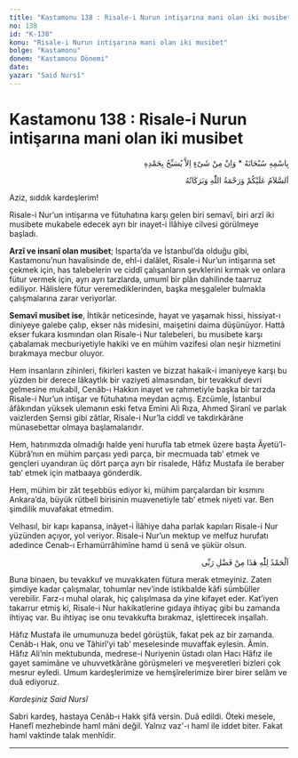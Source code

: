 ```yaml
---
title: "Kastamonu 138 : Risale-i Nurun intişarına mani olan iki musibet"
no: 138
id: "K-138"
konu: "Risale-i Nurun intişarına mani olan iki musibet"
bolge: "Kastamonu"
donem: "Kastamonu Dönemi"
date: 
yazar: "Said Nursî"
---
```


# Kastamonu 138 : Risale-i Nurun intişarına mani olan iki musibet

<p class="arabic" dir="rtl" title="Meal: “Subhân Allah’ın adıyla” * “Hiçbir şey yoktur ki O'nu hamd ile tesbih etmesin” [İsrâ 17:44]">بِاسْمِهِ سُبْحَانَهُ * وَاِنْ مِنْ شَىْءٍ اِلاَّ يُسَبِّحُ بِحَمْدِهِ</p>

<p class="arabic" dir="rtl" title="Meal: “Allah’ın selâmı, rahmeti ve bereketleri, üzerinize olsun.”">اَلسَّلاَمُ عَلَيْكُمْ وَرَحْمَةُ اللّٰهِ وَبَرَكَاتُهُ</p>

Aziz, sıddık kardeşlerim!

Risale-i Nur’un intişarına ve fütuhatına karşı gelen biri semavî, biri arzî iki musibete mukabele edecek ayrı bir inayet-i İlâhiye cilvesi görülmeye başladı.

**Arzî ve insanî olan musibet**; Isparta’da ve İstanbul’da olduğu gibi, Kastamonu’nun havalisinde de, ehl-i dalâlet, Risale-i Nur’un intişarına set çekmek için, has talebelerin ve ciddî çalışanların şevklerini kırmak ve onlara fütur vermek için, ayrı ayrı tarzlarda, umumî bir plân dahilinde taarruz ediliyor. Hâlislere fütur veremediklerinden, başka meşgaleler bulmakla çalışmalarına zarar veriyorlar.

**Semavî musibet ise**, İhtikâr neticesinde, hayat ve yaşamak hissi, hissiyat-ı diniyeye galebe çalıp, ekser nâs midesini, maişetini daima düşünüyor. Hattâ ekser fukara kısmından olan Risale-i Nur talebeleri, bu musibete karşı çabalamak mecburiyetiyle hakiki ve en mühim vazifesi olan neşir hizmetini bırakmaya mecbur oluyor.

Hem insanların zihinleri, fikirleri kasten ve bizzat hakaik-i imaniyeye karşı bu yüzden bir derece lâkaytlık bir vaziyeti almasından, bir tevakkuf devri gelmesine mukabil, Cenâb-ı Hakkın inayet ve rahmetiyle başka bir tarzda Risale-i Nur’un intişar ve fütuhatına meydan açmış. Ezcümle, İstanbul âfâkından yüksek ulemanın eski fetva Emini Ali Rıza, Ahmed Şiranî ve parlak vaizlerden Şemsi gibi zâtlar, Risale-i Nur’la ciddî ve takdirkârâne münasebettar olmaya başlamalarıdır.

Hem, hatırımızda olmadığı halde yeni hurufla tab etmek üzere başta Âyetü’l-Kübrâ’nın en mühim parçası yedi parça, bir mecmuada tab’ etmek ve gençleri uyandıran üç dört parça ayrı bir risalede, Hâfız Mustafa ile beraber tab’ etmek için matbaaya gönderdik.

Hem, mühim bir zât teşebbüs ediyor ki, mühim parçalardan bir kısmını Ankara’da, büyük rütbeli birisinin muavenetiyle tab’ etmek niyeti var. Ben şimdilik muvafakat etmedim.

Velhasıl, bir kapı kapansa, inâyet-i İlâhiye daha parlak kapıları Risale-i Nur yüzünden açıyor, yol veriyor. Risale-i Nur’un mektup ve melfuz hurufatı adedince Cenab-ı Erhamürrâhimîne hamd ü senâ ve şükür olsun.

<p class="arabic" dir="rtl" title="Meal: “Elhamdulillah, bu Rabbimin bir fazlıdır.”">اَلْحَمْدُ لِلّٰهِ هٰذَا مِنْ فَضْلِ رَبِّى</p>

Buna binaen, bu tevakkuf ve muvakkaten fütura merak etmeyiniz. Zaten şimdiye kadar çalışmalar, tohumlar nev’inde istikbalde kâfi sümbüller verebilir. Farz-ı muhal olarak, hiç çalışılmasa da yine kifayet eder. Kat’iyen takarrur etmiş ki, Risale-i Nur hakikatlerine gıdaya ihtiyaç gibi bu zamanda ihtiyaç var. Bu ihtiyaç ise onu tevakkufta bırakmaz, işlettirecek inşallah.

Hâfız Mustafa ile umumunuza bedel görüştük, fakat pek az bir zamanda. Cenâb-ı Hak, onu ve Tâhirî’yi tab’ meselesinde muvaffak eylesin. Âmin. Hâfız Ali’nin mektubunda, medrese-i Nuriyenin üstadı olan Hacı Hâfız ile gayet samimâne ve uhuvvetkârâne görüşmeleri ve meşveretleri bizleri çok mesrur eyledi. Umum kardeşlerimize ve hemşîrelerimize birer birer selâm ve duâ ediyoruz.

*Kardeşiniz*
*Said Nursî*

Sabri kardeş, hastaya Cenâb-ı Hakk şifâ versin. Duâ edildi. Öteki mesele, Hanefî mezhebinde haml mâni değil. Yalnız vaz'-ı haml ile iddet biter. Fakat haml vaktinde talak menhîdir.

***
